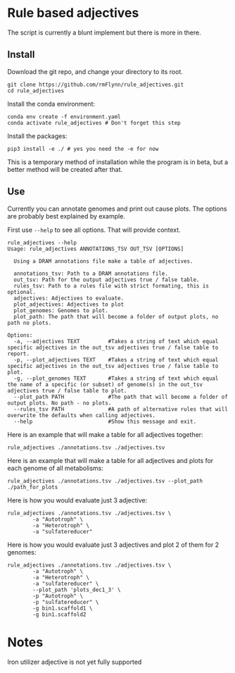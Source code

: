 # Rule based adjectives

The script is currently a blunt implement but there is more in there.

## Install

Download the git repo, and change your directory to its root.
```
git clone https://github.com/rmFlynn/rule_adjectives.git
cd rule_adjectives
```

Install the conda environment:

```
conda env create -f environment.yaml
conda activate rule_adjectives # Don't forget this step
```

Install the packages:

```
pip3 install -e ./ # yes you need the -e for now
```

This is a temporary method of installation while the program is in beta, but a better method will be created after that.

## Use

Currently you can annotate genomes and print out cause plots.
The options are probably best explained by example.

First use `--help` to see all options. That will provide context.

```
rule_adjectives --help
Usage: rule_adjectives ANNOTATIONS_TSV OUT_TSV [OPTIONS]

  Using a DRAM annotations file make a table of adjectives.

  annotations_tsv: Path to a DRAM annotations file. 
  out_tsv: Path for the output adjectives true / false table. 
  rules_tsv: Path to a rules file with strict formating, this is optional. 
  adjectives: Adjectives to evaluate. 
  plot_adjectives: Adjectives to plot 
  plot_genomes: Genomes to plot. 
  plot_path: The path that will become a folder of output plots, no path no plots.

Options:
  -a, --adjectives TEXT         #Takes a string of text which equal specific adjectives in the out_tsv adjectives true / false table to report.
  -p, --plot_adjectives TEXT    #Takes a string of text which equal specific adjectives in the out_tsv adjectives true / false table to plot.
  -g, --plot_genomes TEXT       #Takes a string of text which equal the name of a specific (or subset) of genome(s) in the out_tsv adjectives true / false table to plot.
  --plot_path PATH              #The path that will become a folder of output plots. No path - no plots.
  --rules_tsv PATH              #A path of alternative rules that will overwrite the defaults when calling adjectives. 
  --help                        #Show this message and exit.

```

Here is an example that will make a table for all adjectives together:

```
rule_adjectives ./annotations.tsv ./adjectives.tsv
```

Here is an example that will make a table for all adjectives and plots for each genome of all metabolisms:

```
rule_adjectives ./annotations.tsv ./adjectives.tsv --plot_path ./path_for_plots
```

Here is how you would evaluate just 3 adjective:

```
rule_adjectives ./annotations.tsv ./adjectives.tsv \
        -a "Autotroph" \
        -a "Heterotroph" \
        -a "sulfatereducer"
```

Here is how you would evaluate just 3 adjectives and plot 2 of them for 2 genomes:

```
rule_adjectives ./annotations.tsv ./adjectives.tsv \
        -a "Autotroph" \
        -a "Heterotroph" \
        -a "sulfatereducer" \
        --plot_path 'plots_dec1_3' \
        -p "Autotroph" \
        -p "sulfatereducer" \
        -g bin1.scaffold1 \
        -g bin1.scaffold2
```

# Notes
Iron utilizer adjective is not yet fully supported
